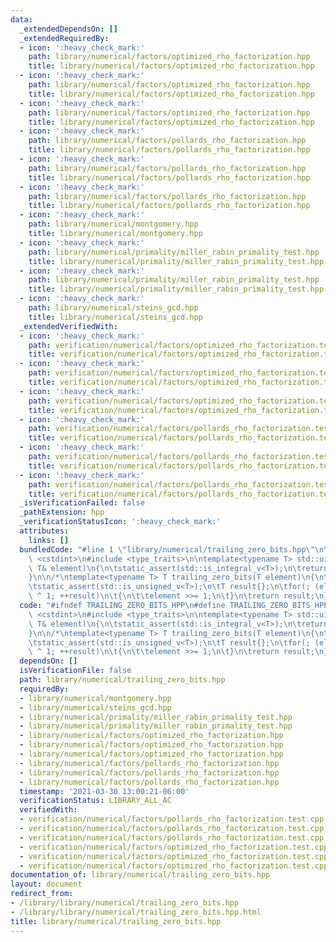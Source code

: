```yaml
---
data:
  _extendedDependsOn: []
  _extendedRequiredBy:
  - icon: ':heavy_check_mark:'
    path: library/numerical/factors/optimized_rho_factorization.hpp
    title: library/numerical/factors/optimized_rho_factorization.hpp
  - icon: ':heavy_check_mark:'
    path: library/numerical/factors/optimized_rho_factorization.hpp
    title: library/numerical/factors/optimized_rho_factorization.hpp
  - icon: ':heavy_check_mark:'
    path: library/numerical/factors/optimized_rho_factorization.hpp
    title: library/numerical/factors/optimized_rho_factorization.hpp
  - icon: ':heavy_check_mark:'
    path: library/numerical/factors/pollards_rho_factorization.hpp
    title: library/numerical/factors/pollards_rho_factorization.hpp
  - icon: ':heavy_check_mark:'
    path: library/numerical/factors/pollards_rho_factorization.hpp
    title: library/numerical/factors/pollards_rho_factorization.hpp
  - icon: ':heavy_check_mark:'
    path: library/numerical/factors/pollards_rho_factorization.hpp
    title: library/numerical/factors/pollards_rho_factorization.hpp
  - icon: ':heavy_check_mark:'
    path: library/numerical/montgomery.hpp
    title: library/numerical/montgomery.hpp
  - icon: ':heavy_check_mark:'
    path: library/numerical/primality/miller_rabin_primality_test.hpp
    title: library/numerical/primality/miller_rabin_primality_test.hpp
  - icon: ':heavy_check_mark:'
    path: library/numerical/primality/miller_rabin_primality_test.hpp
    title: library/numerical/primality/miller_rabin_primality_test.hpp
  - icon: ':heavy_check_mark:'
    path: library/numerical/steins_gcd.hpp
    title: library/numerical/steins_gcd.hpp
  _extendedVerifiedWith:
  - icon: ':heavy_check_mark:'
    path: verification/numerical/factors/optimized_rho_factorization.test.cpp
    title: verification/numerical/factors/optimized_rho_factorization.test.cpp
  - icon: ':heavy_check_mark:'
    path: verification/numerical/factors/optimized_rho_factorization.test.cpp
    title: verification/numerical/factors/optimized_rho_factorization.test.cpp
  - icon: ':heavy_check_mark:'
    path: verification/numerical/factors/optimized_rho_factorization.test.cpp
    title: verification/numerical/factors/optimized_rho_factorization.test.cpp
  - icon: ':heavy_check_mark:'
    path: verification/numerical/factors/pollards_rho_factorization.test.cpp
    title: verification/numerical/factors/pollards_rho_factorization.test.cpp
  - icon: ':heavy_check_mark:'
    path: verification/numerical/factors/pollards_rho_factorization.test.cpp
    title: verification/numerical/factors/pollards_rho_factorization.test.cpp
  - icon: ':heavy_check_mark:'
    path: verification/numerical/factors/pollards_rho_factorization.test.cpp
    title: verification/numerical/factors/pollards_rho_factorization.test.cpp
  _isVerificationFailed: false
  _pathExtension: hpp
  _verificationStatusIcon: ':heavy_check_mark:'
  attributes:
    links: []
  bundledCode: "#line 1 \"library/numerical/trailing_zero_bits.hpp\"\n\n\n\n#include\
    \ <cstdint>\n#include <type_traits>\n\ntemplate<typename T> std::uint64_t trailing_zero_bits(const\
    \ T& element)\n{\n\tstatic_assert(std::is_integral_v<T>);\n\treturn __builtin_ctzll(element);\n\
    }\n\n/*\ntemplate<typename T> T trailing_zero_bits(T element)\n{\n\tstatic_assert(std::is_integral_v<T>);\n\
    \tstatic_assert(std::is_unsigned_v<T>);\n\tT result{};\n\tfor(; (element & 1)\
    \ ^ 1; ++result)\n\t{\n\t\telement >>= 1;\n\t}\n\treturn result;\n}\n*/\n\n\n"
  code: "#ifndef TRAILING_ZERO_BITS_HPP\n#define TRAILING_ZERO_BITS_HPP\n\n#include\
    \ <cstdint>\n#include <type_traits>\n\ntemplate<typename T> std::uint64_t trailing_zero_bits(const\
    \ T& element)\n{\n\tstatic_assert(std::is_integral_v<T>);\n\treturn __builtin_ctzll(element);\n\
    }\n\n/*\ntemplate<typename T> T trailing_zero_bits(T element)\n{\n\tstatic_assert(std::is_integral_v<T>);\n\
    \tstatic_assert(std::is_unsigned_v<T>);\n\tT result{};\n\tfor(; (element & 1)\
    \ ^ 1; ++result)\n\t{\n\t\telement >>= 1;\n\t}\n\treturn result;\n}\n*/\n\n#endif"
  dependsOn: []
  isVerificationFile: false
  path: library/numerical/trailing_zero_bits.hpp
  requiredBy:
  - library/numerical/montgomery.hpp
  - library/numerical/steins_gcd.hpp
  - library/numerical/primality/miller_rabin_primality_test.hpp
  - library/numerical/primality/miller_rabin_primality_test.hpp
  - library/numerical/factors/optimized_rho_factorization.hpp
  - library/numerical/factors/optimized_rho_factorization.hpp
  - library/numerical/factors/optimized_rho_factorization.hpp
  - library/numerical/factors/pollards_rho_factorization.hpp
  - library/numerical/factors/pollards_rho_factorization.hpp
  - library/numerical/factors/pollards_rho_factorization.hpp
  timestamp: '2021-03-30 13:00:21-06:00'
  verificationStatus: LIBRARY_ALL_AC
  verifiedWith:
  - verification/numerical/factors/pollards_rho_factorization.test.cpp
  - verification/numerical/factors/pollards_rho_factorization.test.cpp
  - verification/numerical/factors/pollards_rho_factorization.test.cpp
  - verification/numerical/factors/optimized_rho_factorization.test.cpp
  - verification/numerical/factors/optimized_rho_factorization.test.cpp
  - verification/numerical/factors/optimized_rho_factorization.test.cpp
documentation_of: library/numerical/trailing_zero_bits.hpp
layout: document
redirect_from:
- /library/library/numerical/trailing_zero_bits.hpp
- /library/library/numerical/trailing_zero_bits.hpp.html
title: library/numerical/trailing_zero_bits.hpp
---
```

